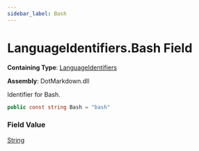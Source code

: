 ```yaml
---
sidebar_label: Bash
---
```


# LanguageIdentifiers\.Bash Field

**Containing Type**: [LanguageIdentifiers](../index.md)

**Assembly**: DotMarkdown\.dll

  
Identifier for Bash\.

```csharp
public const string Bash = "bash"
```

### Field Value

[String](https://docs.microsoft.com/en-us/dotnet/api/system.string)

